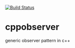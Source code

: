 [![Build Status](https://travis-ci.org/networkshark/cppobserver.svg?branch=master)](https://travis-ci.org/networkshark/cppobserver)

# cppobserver
generic observer pattern in c++





